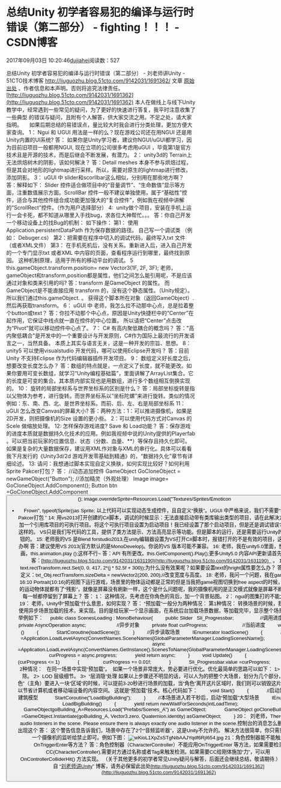 # 总结Unity 初学者容易犯的编译与运行时错误（第二部分） - fighting！！！ - CSDN博客
2017年09月03日 10:20:46[dujiahei](https://me.csdn.net/dujiahei)阅读数：527
                
总结Unity 初学者容易犯的编译与运行时错误（第二部分） - 刘老师讲Unity - 51CTO技术博客
http://liuguozhu.blog.51cto.com/9142031/1691362/
文章 [原始出处](http://liuguozhu.blog.51cto.com/9142031/1691362) 、作者信息和本声明。否则将追究法律责任。[http://liuguozhu.blog.51cto.com/9142031/1691362](http://liuguozhu.blog.51cto.com/9142031/1691362)
本人在做线上与线下Unity教学中，经常遇到一些常见的疑问，为了更好的快速进行答复，我平时注意收集了一些典型
的错误与疑问，且附有个人解答，供大家交流之用。不足之处，请大家指明。
    如果后期总结的易错误点，量比较大时我会进行分类处理，更加方便大家查询。
1： Ngui 和 UGUI 用法是一样的么？现在游戏公司还在用NGUI 还是用Unity内置的UI系统?
答： 如果你是Unity学习者，建议你NGUI/uGUI都学习，因为目前旧项目一般都用NGUI, 现在立项的公司很多考虑用uGUI ，毕竟第1是官方技术且是开源的技术，而是后继会不断发展，有潜力。
2： unity3d的 Terrain上无法烘焙树木的阴影，该如何解决？
答：Detail meshes 本身不参与烘焙过程，但是其会对地形的lightmap进行采样。所以，需要对原生的lightmap进行修改，添加阴影。
3： uGUI 中 slider和scorllbar这么相似，分别用在那些地方啊？
答：解释如下： Slider 控件适合做项目中的“音量调节”、“生命数值”显示等方面，注重数值展示方面。ScrollBar 控件一般不建议单独使用，属于“基础性”控件，适合与其他控件组合成功能更加强大的“复合控件”，例如我在视频中讲解的“ScrollRect”控件。（作为用户选择部分）
4:  unity做个项目，安装在手机上运行一会卡死，都不知道从哪里入手找bug，求各位大神帮忙。。。
答：你自己开发一个移动设备上的找Bug的机制： 如下操作： 第1： 使用Application.persistentDataPath 作为保存数据的路径。 自己写一个调试类 （例如： Debuger.cs） 第2：把需要在程序中切入的调试代码，最终写入txt 文件（或者XML文件）
 第3： 在手机死机后，没有关系。重新进入后，进入自己开发的一个专门显示txt 或者XML 中内容的页面，查看程序运行到哪里，最终找到原因。
这种机制原理，适用于所有的移动平台的调试。
5 this.gameObject.transform.position= new Vector3(1F, 2F, 3F); 老师，gameObject和transform,position都是属性，他们之间怎么能引用呢，不是应该通过对象和类来引用的吗?
答：transform 是GameObject 的属性。 而GameObject是不能直接应用 transform 的，没有这个静态属性。（Unity规定）。 所以我们通过this.gameObject. 。 获得这个脚本所在对象（返回GameObject）.然后再获取transform。
6： uGUI 中 老师，我怎么拉不动那中心点，总是拉着整个button或text？
答：你拉不动那个中心点，原因是Unity快捷栏中的“Center”在起作用，它保证中线点就一直在控件的中心位置。 所以请把“Center”点击改为“Pivot”就可以移动控件中心点了。
7： C# 有高内聚低耦合的概念吗？
答："高内聚低耦合"是开发中的一个重要设计与开发原则，C#作为国际上最流行的开发语言之一，当然具备。 本质上其实与语言无关，这是一种开发的宗旨、思想。
8： unity5 可以使用visualstudio 开发代码，哪可以使用Eclipse开发吗？
答：目前Unity 不支持Eclipse 作为代码编辑器插件开发项目。
9： 数组定义好长度之后，想要改变长度怎么办？
答：数组的特点就是，一点定义了长度，就不能更改。如果你要用可变长数组，就学习“Unity编程基础篇”，里面讲解了ArrayList集合。它的长度是可变的集合。其本质内部实现也是用数组，进行多个数组相互倒换实现的。
10： 旋转的局部坐标系与世界坐标系的区别是什么？
答：局部坐标旋转是指以父物体为参考，进行旋转。而世界坐标系以“坐标陀螺”来进行旋转。类似的情况例如：东、南、西、北、是世界坐标系。而前、后、左、右是局部坐标系
11： uGUI 怎么改变Canvas的屏幕大小?
答：两种方法：1：可以推进摄像机，如果是2D开发，则把摄像机的Size 设置的更小些。 2：可以使用代码方式对Canvas 的Scele 做缩放处理。
12: 怎样保存游戏进度? Save 和 Load功能？
答：保存游戏的进度本质就是数据持久化技术的应用。例如我视频中说的Unity提供的Playerfab 。可以把当前玩家的位置信息、状态（分数、血量、**）等保存且持久化即可。如果是复杂的大量数据保存，建议用XML作对象与XML的串行化。具体可以看看我下月发行的《Unity3d/2d
 游戏开发零基础到精通》的，“数据持久化”章节有详细论述。
13: 请问：我想通过脚本实现自定义换肤，如何实现比较好？如何利用Sprite Pakcer打包？
答：
//动态追加控件 GameObject GoCloneObject = newGameObject("Button"); //添加精灵（外观处理） Image image= GoCloneObject.AddComponent<Image>(); Button btn =GoCloneObject.AddComponent<Button>(); image.overrideSprite=Resources.Load("Textures/Sprites/Emoticon
 - Frown", typeof(Sprite))as Sprite;
以上代码可以实现动态生成控件，且自定义“换肤”。UGUI 中严格来说，我们不需要“Sprite Pakcer打包 ”
14: 用vs2013打开创建的C#脚本，调试的时候显示：无法直接启动带有类库输出类型的项目，请在此解决方案中添加一个引用库项目的可执行项目。将这个可执行项目设置为启动项目！我已经设置了那个启动项目，但是还是调试错误?
答：是这样的。 VS只是我们写代码的工具，提供了类方法提示、方法高亮显示等功能。但是脚本的运行，还是需要运行Unity的Play 按钮的。
15: 老师我的VS 是Blend forstudio2013,在unity编辑器设置为VS打开C#脚本时，报错打开的不是有效的项目，这该怎么办啊
答：建议使用VS 2013(官方默认的是MonoDevelop)。你说的VS 版本可能不兼容。
16: 老师，我在unity5.0里面，想播放动画，this.animation.play ();这样不行~
答：API 有所更改。this.GetComponent<Animation>().Play();更多Unity5.0 内容API更新请首先看我博客：[http://liuguozhu.blog.51cto.com/9142031/1631190](http://liuguozhu.blog.51cto.com/9142031/1631190)  
 。
17: text.rectTransform.rect.Set(0, 0, 417, 2*(j * 52.5f + 300));为什么没有效果呢？如果要设置text的hright属性要怎么办？
答：这样定义：txt_Obj.rectTransform.sizeDelta = newVector2(200, 200);//改变宽度与高度。
18: 老师，我问一个问题，我在game视图16:10 Portrait(10:16)的视图下运行游戏，场景里的物体运动都是正常的但是当我把game视图切换到free aspect的时候，场景里的运动物体就都有了“残影”，就像是屏幕没有刷新一样，这个是什么问题呢，我的摄像机用的是正交模式就像是屏幕不刷新了，每一帧都停留到了屏幕上？
答：
1： 这种情况，先考虑在你角色的背后，加一个背景贴图。
2： ngui的图集打的不能太大。
19： 老师，Unity中“预加载”什么意思，如何实现？
答： “预加载”一般分为两种情况：
第1种情况： 转换场景的时候，我们可以使用异步场景加载的技术，来实现。目的是给玩家一个显示画面，在系统后台加载场景数据，等加载完毕，显示整个场景。代码举例如下：
    public class ScenesLoading : MonoBehaviour{
        public Slider   Sli_Progressbar;                   //调用进度条
        private AsyncOperation async;                      //异步对象
        private float curProgress;                         //当前进度
        void Start ()
        {
            StartCoroutine(loadScene());
        }
        //异步读取场景
        IEnumerator loadScene()
        {
            //async =Application.LoadLevelAsync(ConvertNames.SceneNames[GlobalParameterManager.LoadingScenesName]);           
            async =Application.LoadLevelAsync(ConvertNames.GetInstance().ScenesToName(GlobalParameterManager.LoadingScenesName));
            curProgress = async.progress;
            yield return async;
        }
        void Update()
        {             
            if (curProgress <= 1)
            {
                curProgress += 0.01f;
            }
            Sli_Progressbar.value =curProgress;
        }
    }
第2种情况：
  在同一场景中实现“预加载”。
 如果一个场景非常庞大，势必要进行优化。优化最简单的思路可以如下：
1>  遮挡剔除。
2>  LOD 层级细节。
3>  “层消隐”处理
如果以上步骤还不明显的话，可以人为的把整个大场景，划分为几个部分，当“角色”（主角）要进入一块“区域”的时候，可以提前3-20秒进行场景的加载，当“角色”离开这片区域时，我们则可以销毁这片“区域”，以节省计算机或者移动端设备的内容空间。 这就是“预加载”技术。核心代码如下：
        void Start()
        {
            //启动加载大型建筑模型
           StartCoroutine("LoadBigBuilding");
        }
        //本场景进入若干秒后，启动“预加载”大型场景
        IEnumerator LoadBigBuilding()
        {
            yield return newWaitForSeconds(intLoadTime);
            GameObjectgoBuilding_A=Resources.Load("Prefabs/Scenes_A") as GameObject;
            GameObject goCloneBuildingA =GameObject.Instantiate(goBuilding_A, Vector3.zero, Quaternion.identity) asGameObject;
        }
20：  刘老师，There are 2 audio listeners in the scene. Please ensure there is always exactly one audio listener in the scene.控制台的消息怎么删除，不出现这个
答： 这个警告信息告诉我们，场景中存在了2个“音频监听器”，这是Unity不允许的。 解决方法很简单，你只需要把其中一个摄像机的监听给禁止即可。例如下图：
![wKioL1XpZsSTgNibAAJYqdf6RjI654.jpg](http://s3.51cto.com/wyfs02/M00/72/9E/wKioL1XpZsSTgNibAAJYqdf6RjI654.jpg)
21：角色控制器能不能触发OnTriggerEnter等方法？
答：角色控制器（CharacterController）不能应用OnTriggerEnter 等方法，如果需要检测CC(CharacterController),需要对方通过名称或者Tag来触发检测。如果需要CC给刚体施加“力”，可以用  OnControllerColliderHit() 方法实现。
（关于其他更多的初学者常见Unity疑问与解答，后面还会继续总结，敬请期待.）
本文出自 “[刘老师讲Unity](http://liuguozhu.blog.51cto.com/)” 博客，请务必保留此出处[http://liuguozhu.blog.51cto.com/9142031/1691362](http://liuguozhu.blog.51cto.com/9142031/1691362)
